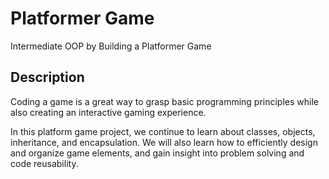 # Platformer Game
Intermediate OOP by Building a Platformer Game

## Description
Coding a game is a great way to grasp basic programming principles while also creating an interactive gaming experience.

In this platform game project, we continue to learn about classes, objects, inheritance, and encapsulation. We will also learn how to efficiently design and organize game elements, and gain insight into problem solving and code reusability.
